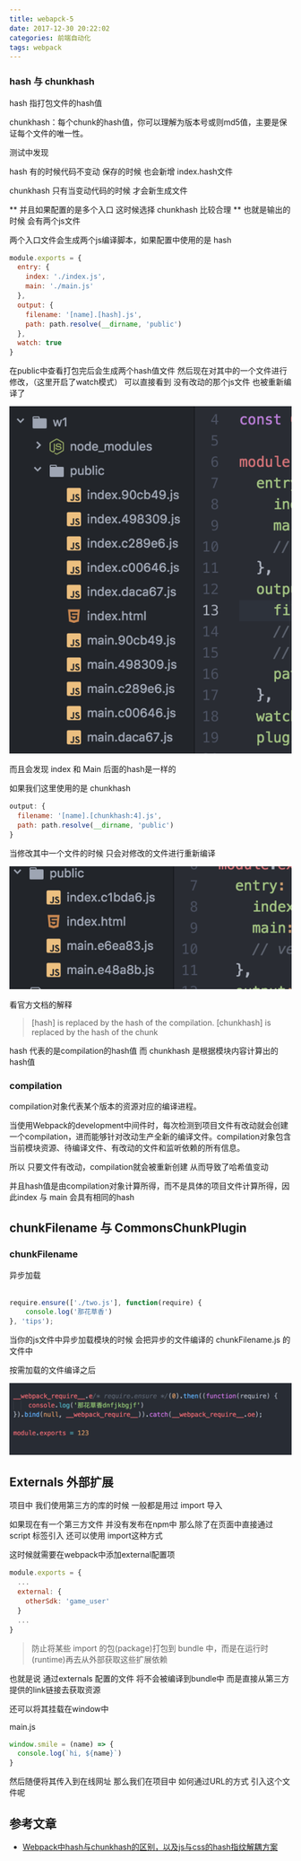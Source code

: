 ```yaml
---
title: webapck-5
date: 2017-12-30 20:22:02
categories: 前端自动化
tags: webpack
---
```


### hash 与 chunkhash

hash 指打包文件的hash值

chunkhash：每个chunk的hash值，你可以理解为版本号或则md5值，主要是保证每个文件的唯一性。

测试中发现

hash 有的时候代码不变动 保存的时候 也会新增 index.hash文件

chunkhash 只有当变动代码的时候 才会新生成文件

<!--more-->

** 并且如果配置的是多个入口 这时候选择 chunkhash 比较合理 ** 也就是输出的时候 会有两个js文件

两个入口文件会生成两个js编译脚本，如果配置中使用的是 hash  

```javascript
module.exports = {
  entry: {
    index: './index.js',
    main: './main.js'
  },
  output: {
    filename: '[name].[hash].js',
    path: path.resolve(__dirname, 'public')
  },
  watch: true
}
```

在public中查看打包完后会生成两个hash值文件 然后现在对其中的一个文件进行修改，（这里开启了watch模式） 可以直接看到 没有改动的那个js文件 也被重新编译了

![hash](/img/webpack5/hash.png)

而且会发现 index 和 Main 后面的hash是一样的

如果我们这里使用的是 chunkhash  

```javascript
output: {
  filename: '[name].[chunkhash:4].js',
  path: path.resolve(__dirname, 'public')
}
```
当修改其中一个文件的时候 只会对修改的文件进行重新编译

![chunkhash](/img/webpack5/chunkhash.png)


看官方文档的解释

> [hash] is replaced by the hash of the compilation.
[chunkhash] is replaced by the hash of the chunk

hash 代表的是compilation的hash值  而 chunkhash 是根据模块内容计算出的hash值

### compilation

compilation对象代表某个版本的资源对应的编译进程。

当使用Webpack的development中间件时，每次检测到项目文件有改动就会创建一个compilation，进而能够针对改动生产全新的编译文件。compilation对象包含当前模块资源、待编译文件、有改动的文件和监听依赖的所有信息。

所以 只要文件有改动，compilation就会被重新创建 从而导致了哈希值变动

并且hash值是由compilation对象计算所得，而不是具体的项目文件计算所得，因此index 与 main 会具有相同的hash


## chunkFilename 与 CommonsChunkPlugin

### chunkFilename

异步加载

```javascript

require.ensure(['./two.js'], function(require) {
    console.log('那花草香')
}, 'tips');

```

当你的js文件中异步加载模块的时候 会把异步的文件编译的 chunkFilename.js 的文件中

按需加载的文件编译之后

![chunkFilename](/img/webpack5/chunkFilename.png)

## Externals 外部扩展

项目中 我们使用第三方的库的时候 一般都是用过 import 导入

如果现在有一个第三方文件 并没有发布在npm中 那么除了在页面中直接通过 script 标签引入 还可以使用 import这种方式

这时候就需要在webpack中添加external配置项

```javascript
module.exports = {
  ...
  external: {
    otherSdk: 'game_user'
  }
  ...
}
```

> 防止将某些 import 的包(package)打包到 bundle 中，而是在运行时(runtime)再去从外部获取这些扩展依赖

也就是说 通过externals 配置的文件 将不会被编译到bundle中  而是直接从第三方提供的link链接去获取资源

还可以将其挂载在window中

main.js

```javascript
window.smile = (name) => {
  console.log(`hi, ${name}`)
}
```

然后随便将其传入到在线网址 那么我们在项目中 如何通过URL的方式 引入这个文件呢



## 参考文章

* [Webpack中hash与chunkhash的区别，以及js与css的hash指纹解耦方案](http://www.cnblogs.com/ihardcoder/p/5623411.html)
